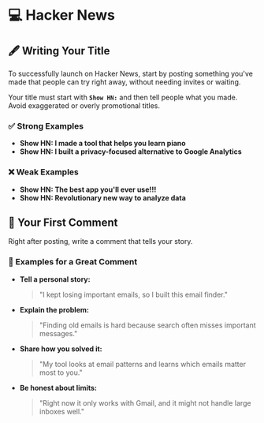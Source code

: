 # 💻 Hacker News

## 🖋️ Writing Your Title

To successfully launch on Hacker News, start by posting something you've made that people can try right away, without needing invites or waiting.  

Your title must start with **`Show HN:`** and then tell people what you made. Avoid exaggerated or overly promotional titles.

### ✅ Strong Examples
- **Show HN: I made a tool that helps you learn piano**  
- **Show HN: I built a privacy-focused alternative to Google Analytics**

### ❌ Weak Examples
- **Show HN: The best app you'll ever use!!!**  
- **Show HN: Revolutionary new way to analyze data**

## 💬 Your First Comment

Right after posting, write a comment that tells your story.

### 📝 Examples for a Great Comment

- **Tell a personal story:**  
  > "I kept losing important emails, so I built this email finder."

- **Explain the problem:**  
  > "Finding old emails is hard because search often misses important messages."

- **Share how you solved it:**  
  > "My tool looks at email patterns and learns which emails matter most to you."

- **Be honest about limits:**  
  > "Right now it only works with Gmail, and it might not handle large inboxes well."
